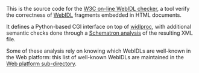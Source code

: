 This is the source code for the [W3C on-line WebIDL
checker](http://www.w3.org/2009/07/webidl-check), a tool verify the
correctness of [WebIDL](http://dev.w3.org/2006/webapi/WebIDL/) fragments
embedded in HTML documents.

It defines a Python-based CGI interface on top of
[widlproc](https://github.com/dontcallmedom/widlproc), with additional semantic checks done
through a [Schematron analysis](widlproc-schematron/) of the resulting
XML file.

Some of these analysis rely on knowing which WebIDLs are well-known in
the Web platform: this list of well-known WebIDLs are maintained in the
[Web platform sub-directory](web-platform/).
